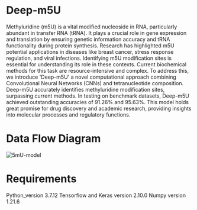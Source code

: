 # Deep-m5U
Methyluridine (m5U) is a vital modified nucleoside in RNA, particularly abundant in transfer RNA (tRNA). It plays a crucial role in gene expression and translation by ensuring genetic information accuracy and tRNA functionality during protein synthesis. Research has highlighted m5U potential applications in diseases like breast cancer, stress response regulation, and viral infections. Identifying m5U modification sites is essential for understanding its role in these contexts. Current biochemical methods for this task are resource-intensive and complex. To address this, we introduce 'Deep-m5U' a novel computational approach combining Convolutional Neural Networks (CNNs) and tetranucleotide composition. Deep-m5U accurately identifies methyluridine modification sites, surpassing current methods. In testing on benchmark datasets, Deep-m5U achieved outstanding accuracies of 91.26% and 95.63%. This model holds great promise for drug discovery and academic research, providing insights into molecular processes and regulatory functions.

# Data Flow Diagram
![5mU-model](https://github.com/waleed551/Deep-m5U/assets/84854489/6c777606-3623-4cba-8bc2-09849e06b0ad)

# Requirements 
Python_version 3.7.12
Tensorflow and Keras version 2.10.0
Numpy version 1.21.6
